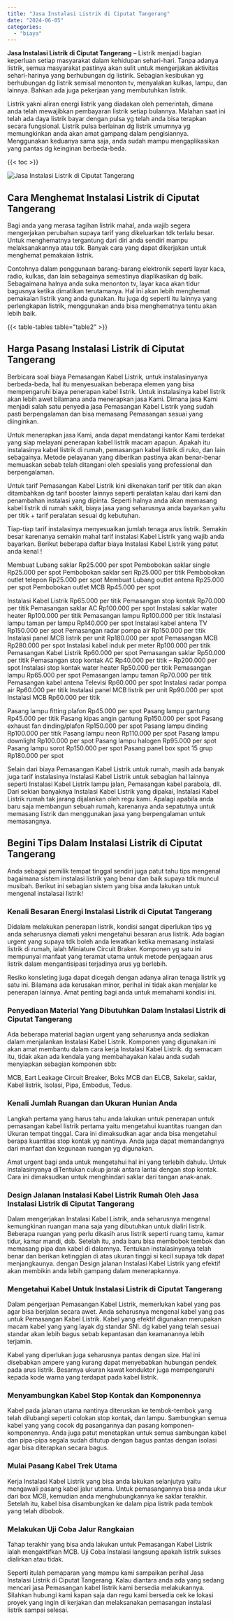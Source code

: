 ```yaml
---
title: "Jasa Instalasi Listrik di Ciputat Tangerang"
date: "2024-06-05"
categories: 
  - "biaya"
---
```


**Jasa Instalasi Listrik di Ciputat Tangerang** – Listrik menjadi bagian keperluan setiap masyarakat dalam kehidupan sehari-hari. Tanpa adanya listrik, semua masyarakat pastinya akan sulit untuk mengerjakan aktivitas sehari-harinya yang berhubungan dg listirik. Sebagian kesibukan yg berhubungan dg listrik semisal menonton tv, menyalakan kulkas, lampu, dan lainnya. Bahkan ada juga pekerjaan yang membutuhkan listrik.

Listrik yakni aliran energi listrik yang diadakan oleh pemerintah, dimana anda telah mewajibkan pembayaran listrik setiap bulannya. Malahan saat ini telah ada daya listrik bayar dengan pulsa yg telah anda bisa terapkan secara fungsional. Listrik pulsa berlainan dg listrik umumnya yg memungkinkan anda akan amat gampang dalam pengisiannya. Menggunakan keduanya sama saja, anda sudah mampu mengaplikasikan yang pantas dg keinginan berbeda-beda.

{{< toc >}}

![Jasa Instalasi Listrik di Ciputat Tangerang](/images/instalasi-listrik-murah31.png)

## Cara Menghemat Instalasi Listrik di Ciputat Tangerang

Bagi anda yang merasa tagihan listrik mahal, anda wajib segera mengerjakan perubahan supaya tarif yang dikeluarkan tdk terlalu besar. Untuk menghematnya tergantung dari diri anda sendiri mampu melaksanakannya atau tdk. Banyak cara yang dapat dikerjakan untuk menghemat pemakaian listrik.

Contohnya dalam penggunaan barang-barang elektronik seperti layar kaca, radio, kulkas, dan lain sebagainya semestinya diaplikasikan dg baik. Sebagaimana halnya anda suka menonton tv, layar kaca akan tidur bagusnya ketika dimatikan terutamanya. Hal ini akan lebih menghemat pemakaian listrik yang anda gunakan. Itu juga dg seperti itu lainnya yang perlengkapan listrik, menggunakan anda bisa menghematnya tentu akan lebih baik.

{{< table-tables table="table2" >}}

## Harga Pasang Instalasi Listrik di Ciputat Tangerang

Berbicara soal biaya Pemasangan Kabel Listrik, untuk instalasinyanya berbeda-beda, hal itu menyesuaikan beberapa elemen yang bisa mempengaruhi biaya penerapan kabel listrik. Untuk instalasinya kabel listrik akan lebih awet bilamana anda menerapkan jasa Kami. Dimana jasa Kami menjadi salah satu penyedia jasa Pemasangan Kabel Listrik yang sudah pasti berpengalaman dan bisa memasang Pemasangan sesuai yang diinginkan.

Untuk menerapkan jasa Kami, anda dapat mendatangi kantor Kami terdekat yang siap melayani penerapan kabel listrik macam apapun. Apakah itu instalasinya kabel listrik di rumah, pemasangan kabel listrik di ruko, dan lain sebagainya. Metode pelayanan yang diberikan pastinya akan benar-benar memuaskan sebab telah ditangani oleh spesialis yang professional dan berpengalaman.

Untuk tarif Pemasangan Kabel Listrik kini dikenakan tarif per titik dan akan ditambahkan dg tarif booster lainnya seperti peralatan kalau dari kami dan penambahan instalasi yang dipinta. Seperti halnya anda akan memasang kabel listrik di rumah sakit, biaya jasa yang seharusnya anda bayarkan yaitu per titik + tarif peralatan sesuai dg kebutuhan.

Tiap-tiap tarif instalasinya menyesuaikan jumlah tenaga arus listrik. Semakin besar karenanya semakin mahal tarif instalasi Kabel Listrik yang wajib anda bayarkan. Berikut beberapa daftar biaya Instalasi Kabel Listrik yang patut anda kenal !

Membuat Lubang saklar Rp25.000 per spot Pembobokan saklar single Rp25.000 per spot Pembobokan saklar seri Rp25.000 per titik Pembobokan outlet telepon Rp25.000 per spot Membuat Lubang outlet antena Rp25.000 per spot Pembobokan outlet MCB Rp45.000 per spot

Instalasi Kabel Listrik Rp65.000 per titik Pemasangan stop kontak Rp70.000 per titik Pemasangan saklar AC Rp100.000 per spot Instalasi saklar water heater Rp100.000 per titik Pemasangan lampu Rp100.000 per titik Instalasi lampu taman per lampu Rp140.000 per spot Instalasi kabel antena TV Rp150.000 per spot Pemasangan radar pompa air Rp150.000 per titik Instalasi panel MCB listrik per unit Rp180.000 per spot Pemasangan MCB Rp280.000 per spot Instalasi kabel induk per meter Rp100.000 per titik Pemasangan Kabel Listrik Rp60.000 per spot Pemasangan saklar Rp50.000 per titik Pemasangan stop kontak AC Rp40.000 per titik – Rp200.000 per spot Instalasi stop kontak water heater Rp50.000 per titik Pemasangan lampu Rp65.000 per spot Pemasangan lampu taman Rp70.000 per titik Pemasangan kabel antena Televisi Rp60.000 per spot Instalasi radar pompa air Rp60.000 per titik Instalasi panel MCB listrik per unit Rp90.000 per spot Instalasi MCB Rp60.000 per titik

Pasang lampu fitting plafon Rp45.000 per spot Pasang lampu gantung Rp45.000 per titik Pasang kipas angin gantung Rp150.000 per spot Pasang exhaust fan dinding/plafon Rp150.000 per spot Pasang lampu dinding Rp100.000 per titik Pasang lampu neon Rp110.000 per spot Pasang lampu downlight Rp100.000 per spot Pasang lampu halogen Rp95.000 per spot Pasang lampu sorot Rp150.000 per spot Pasang panel box spot 15 grup Rp180.000 per spot

Selain dari biaya Pemasangan Kabel Listrik untuk rumah, masih ada banyak juga tarif instalasinya Instalasi Kabel Listrik untuk sebagian hal lainnya seperti Instalasi Kabel Listrik lampu jalan, Pemasangan kabel parabola, dll. Dari sekian banyaknya Instalasi Kabel Listrik yang dipakai, Instalasi Kabel Listrik rumah tak jarang dijalankan oleh regu kami. Apalagi apabila anda baru saja membangun sebuah rumah, karenanya anda sepatutnya untuk memasang listrik dan menggunakan jasa yang berpengalaman untuk memasangnya.

## Begini Tips Dalam Instalasi Listrik di Ciputat Tangerang


Anda sebagai pemilik tempat tinggal sendiri juga patut tahu tips mengenal bagaimana sistem instalasi listrik yang benar dan baik supaya tdk muncul musibah. Berikut ini sebagian sistem yang bisa anda lakukan untuk mengenal instalasai listrik!

### Kenali Besaran Energi Instalasi Listrik di Ciputat Tangerang

Didalam melakukan penerapan listrik, kondisi sangat diperlukan tips yg anda seharusnya diamati yakni mengetahui besaran arus listrik. Ada bagian urgent yang supaya tdk boleh anda lewatkan ketika memasang instalasi listrik di rumah, ialah Miniature Circuit Braker. Komponen yg satu ini mempunyai manfaat yang teramat utama untuk metode penjagaan arus listrik dalam mengantisipasi terjadinya arus yg berlebih.

Resiko konsleting juga dapat dicegah dengan adanya aliran tenaga listrik yg satu ini. Bilamana ada kerusakan minor, perihal ini tidak akan menjalar ke penerapan lainnya. Amat penting bagi anda untuk memahami kondisi ini.

### Penyediaan Material Yang Dibutuhkan Dalam Instalasi Listrik di Ciputat Tangerang

Ada beberapa material bagian urgent yang seharusnya anda sediakan dalam menjalankan Instalasi Kabel Listrik. Komponen yang digunakan ini akan amat membantu dalam cara kerja Instalasi Kabel Listrik. dg semacam itu, tidak akan ada kendala yang membahayakan kalau anda sudah menyiapkan sebagian komponen sbb:

MCB, Eart Leakage Circuit Breaker, Boks MCB dan ELCB, Sakelar, saklar, Kabel listrik, Isolasi, Pipa, Embodus, Tedus.

### Kenali Jumlah Ruangan dan Ukuran Hunian Anda

Langkah pertama yang harus tahu anda lakukan untuk penerapan untuk pemasangan kabel listrik pertama yaitu mengetahui kuantitas ruangan dan Ukuran tempat tinggal. Cara ini dimaksudkan agar anda bisa mengetahui berapa kuantitas stop kontak yg nantinya. Anda juga dapat memandangnya dari manfaat dan kegunaan ruangan yg digunakan.

Amat urgent bagi anda untuk mengetahui hal ini yang terlebih dahulu. Untuk instalasinyanya diTentukan cukup jarak antara lantai dengan stop kontak. Cara ini dimaksudkan untuk menghindari saklar dari tangan anak-anak.

### Design Jalanan Instalasi Kabel Listrik Rumah Oleh Jasa Instalasi Listrik di Ciputat Tangerang

Dalam mengerjakan Instalasi Kabel Listrik, anda seharusnya mengenal kemungkinan ruangan mana saja yang dibutuhkan untuk dialiri listrik. Beberapa ruangan yang perlu dikasih arus listrik seperti ruang tamu, kamar tidur, kamar mandi, dsb. Setelah itu, anda baru bisa membobok tembok dan memasang pipa dan kabel di dalamnya. Tentukan instalasinyanya telah benar dan berikan ketinggian di atas ukuran tinggi si kecil supaya tdk dapat menjangkaunya. dengan Design jalanan Instalasi Kabel Listrik yang efektif akan membikin anda lebih gampang dalam menerapkannya.

### Mengetahui Kabel Untuk Instalasi Listrik di Ciputat Tangerang

Dalam pengerjaan Pemasangan Kabel Listrik, memerlukan kabel yang pas agar bisa berjalan secara awet. Anda seharusnya mengenal kabel yang pas untuk Pemasangan Kabel Listrik. Kabel yang efektif digunakan merupakan macam kabel yang yang layak dg standar SNI. dg kabel yang telah sesuai standar akan lebih bagus sebab kepantasan dan keamanannya lebih terjamin.

Kabel yang diperlukan juga seharusnya pantas dengan size. Hal ini disebabkan ampere yang kurang dapat menyebabkan hubungan pendek pada arus listrik. Besarnya ukuran kawat konduktor juga mempengaruhi kepada kode warna yang terdapat pada kabel listrik.

### Menyambungkan Kabel Stop Kontak dan Komponennya

Kabel pada jalanan utama nantinya diteruskan ke tembok-tembok yang telah dilubangi seperti colokan stop kontak, dan lampu. Sambungkan semua kabel yang yang cocok dg pasangannya dan pasang komponen-komponennya. Anda juga patut menetapkan untuk semua sambungan kabel dan pipa-pipa segala sudah ditutup dengan bagus pantas dengan isolasi agar bisa diterapkan secara bagus.

### Mulai Pasang Kabel Trek Utama

Kerja Instalasi Kabel Listrik yang bisa anda lakukan selanjutya yaitu mengawali pasang kabel jalur utama. Untuk pemasangannya bisa anda ukur dari box MCB, kemudian anda menghubungkannya ke saklar terakhir. Setelah itu, kabel bisa disambungkan ke dalam pipa listrik pada tembok yang telah dibobok.

### Melakukan Uji Coba Jalur Rangkaian

Tahap terakhir yang bisa anda lakukan untuk Pemasangan Kabel Listrik ialah mengaktifkan MCB. Uji Coba Instalasi langsung apakah listrik sukses dialirkan atau tidak.

Seperti itulah pemaparan yang mampu kami sampaikan perihal Jasa Instalasi Listrik di Ciputat Tangerang. Kalau diantara anda ada yang sedang mencari jasa Pemasangan kabel listrik kami bersedia melakukannya. Silahkan hubungi kami kapan saja dan regu kami bersedia cek ke lokasi proyek yang ingin di kerjakan dan melaksanakan pemasangan instalasi listrik sampai selesai.
